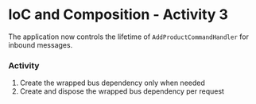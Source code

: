 ﻿# IoC and Composition - Activity 3

The application now controls the lifetime of `AddProductCommandHandler` for inbound messages.

### Activity

 1. Create the wrapped bus dependency only when needed
 2. Create and dispose the wrapped bus dependency per request
